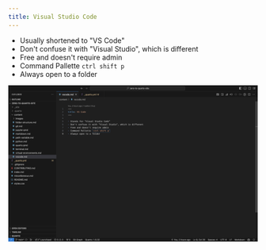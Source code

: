 ```yaml
---
title: Visual Studio Code
---
```


- Usually shortened to "VS Code"
- Don't confuse it with "Visual Studio", which is different
- Free and doesn't require admin
- Command Pallette `ctrl shift p`
- Always open to a folder

![](./images/vscode.png)
